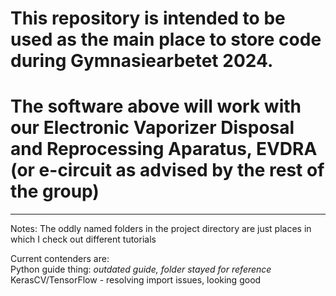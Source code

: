 # This repository is intended to be used as the main place to store code during Gymnasiearbetet 2024.  
# The software above will work with our Electronic Vaporizer Disposal and Reprocessing Aparatus, EVDRA (or e-circuit as advised by the rest of the group)

---

Notes: 
The oddly named folders in the project directory are just places in which I check out different tutorials 

Current contenders are: <br>
Python guide thing: *outdated guide, folder stayed for reference* <br>
KerasCV/TensorFlow - resolving import issues, looking good
